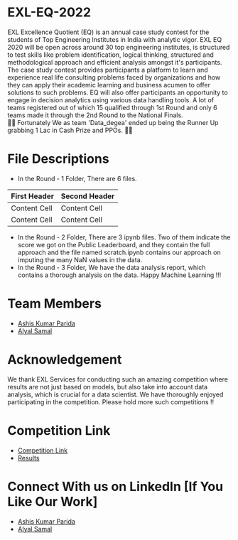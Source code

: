 # EXL-EQ-2022
EXL Excellence Quotient (EQ) is an annual case study contest for the students of Top Engineering Institutes in India with analytic vigor.
EXL EQ 2020 will be open across around 30 top engineering institutes, is structured to test skills like problem identification, logical thinking, structured and methodological approach and efficient analysis amongst it's participants. The case study contest provides participants a platform to learn and experience real life consulting problems faced by organizations and how they can apply their academic learning and business acumen to offer solutions to such problems. EQ will also offer participants an opportunity to engage in decision analytics using various data handling tools. A lot of teams registered out of which 15 qualified through 1st Round and only 6 teams made it through the 2nd Round to the National Finals.  
🎉🎉 Fortunately We as team 'Data_degea' ended up being the Runner Up grabbing 1 Lac in Cash Prize and PPOs. 🎉🎉

# File Descriptions
* In the Round - 1 Folder, There are 6 files.

First Header  | Second Header
------------- | -------------
Content Cell  | Content Cell
Content Cell  | Content Cell

* In the Round - 2 Folder, There are 3 ipynb files. Two of them indicate the score we got on the Public Leaderboard, and they contain the full approach and the file named scratch.ipynb contains our approach on imputing the many NaN values in the data.
* In the Round - 3 Folder, We have the data analysis report, which contains a thorough analysis on the data.
Happy Machine Learning !!!
# Team Members 
* [Ashis Kumar Parida](https://github.com/ash73-cloud)
* [Alyal Samal](https://github.com/Alyal077)
# Acknowledgement
We thank EXL Services for conducting such an amazing competition where results are not just based on models, but also take into account data analysis, which is crucial for a data scientist.
We have thoroughly enjoyed participating in the competition. Please hold more such competitions !!
# Competition Link
* [Competition Link ](https://www.exlanalytics.co.in/eq/frontend/web/index.php?r=)
* [Results](https://www.linkedin.com/posts/exl-service_congratulations-to-the-national-winner-and-activity-6919675520016076800-USFB?utm_source=linkedin_share&utm_medium=member_desktop_web)

# Connect With us on LinkedIn [If You Like Our Work]
* [Ashis Kumar Parida](https://www.linkedin.com/in/ash73-cloud/)
* [Alyal Samal](https://www.linkedin.com/in/alyal077/)
